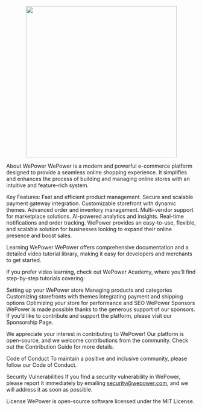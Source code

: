 <p align="center">
  <a href="https://laravel.com" target="_blank">
    <img src="https://raw.githubusercontent.com/laravel/art/master/logo-lockup/5%20SVG/2%20CMYK/1%20Full%20Color/laravel-logolockup-cmyk-red.svg" width="400">
  </a>
</p>

About WePower
WePower is a modern and powerful e-commerce platform designed to provide a seamless online shopping experience. It simplifies and enhances the process of building and managing online stores with an intuitive and feature-rich system.

Key Features:
Fast and efficient product management.
Secure and scalable payment gateway integration.
Customizable storefront with dynamic themes.
Advanced order and inventory management.
Multi-vendor support for marketplace solutions.
AI-powered analytics and insights.
Real-time notifications and order tracking.
WePower provides an easy-to-use, flexible, and scalable solution for businesses looking to expand their online presence and boost sales.

Learning WePower
WePower offers comprehensive documentation and a detailed video tutorial library, making it easy for developers and merchants to get started.

If you prefer video learning, check out WePower Academy, where you’ll find step-by-step tutorials covering:

Setting up your WePower store
Managing products and categories
Customizing storefronts with themes
Integrating payment and shipping options
Optimizing your store for performance and SEO
WePower Sponsors
WePower is made possible thanks to the generous support of our sponsors. If you’d like to contribute and support the platform, please visit our Sponsorship Page.


We appreciate your interest in contributing to WePower! Our platform is open-source, and we welcome contributions from the community. Check out the Contribution Guide for more details.

Code of Conduct
To maintain a positive and inclusive community, please follow our Code of Conduct.

Security Vulnerabilities
If you find a security vulnerability in WePower, please report it immediately by emailing security@wepower.com, and we will address it as soon as possible.

License
WePower is open-source software licensed under the MIT License.
